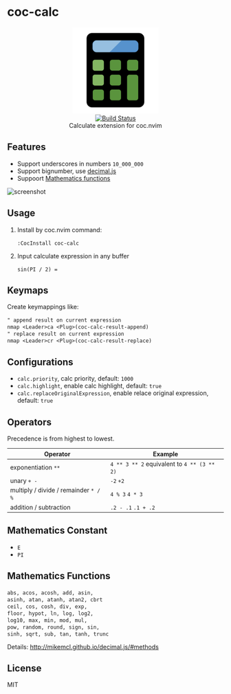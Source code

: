 # coc-calc

<p align="center">
  <img src="./logo/calc-logo.svg" alt="coc-calc" width="200">
  <br>
  <a href="https://travis-ci.com/weirongxu/coc-calc">
    <img src="https://travis-ci.com/weirongxu/coc-calc.svg?branch=master" alt="Build Status">
  </a>
  <br>
  Calculate extension for coc.nvim
</p>

## Features

- Support underscores in numbers `10_000_000`
- Support bignumber, use [decimal.js](https://github.com/MikeMcl/decimal.js)
- Suppoort [Mathematics functions](http://mikemcl.github.io/decimal.js/#methods)

![screenshot](https://user-images.githubusercontent.com/1709861/65944119-9ab59f00-e463-11e9-886f-11513a8e01c9.gif)

## Usage

1. Install by coc.nvim command:
   ```
   :CocInstall coc-calc
   ```
2. Input calculate expression in any buffer
   ```
   sin(PI / 2) =
   ```

## Keymaps

Create keymappings like:

```vim
" append result on current expression
nmap <Leader>ca <Plug>(coc-calc-result-append)
" replace result on current expression
nmap <Leader>cr <Plug>(coc-calc-result-replace)
```

## Configurations

- `calc.priority`, calc priority, default: `1000`
- `calc.highlight`, enable calc highlight, default: `true`
- `calc.replaceOriginalExpression`, enable relace original expression, default: `true`

## Operators

Precedence is from highest to lowest.

| Operator                              | Example                                     |
| ------------------------------------- | ------------------------------------------- |
| exponentiation `**`                   | `4 ** 3 ** 2` equivalent to `4 ** (3 ** 2)` |
| unary `+ -`                           | `-2` `+2`                                   |
| multiply / divide / remainder `* / %` | `4 % 3` `4 * 3`                             |
| addition / subtraction                | `.2 - .1` `.1 + .2`                         |

## Mathematics Constant

- `E`
- `PI`

## Mathematics Functions

```
abs, acos, acosh, add, asin,
asinh, atan, atanh, atan2, cbrt
ceil, cos, cosh, div, exp,
floor, hypot, ln, log, log2,
log10, max, min, mod, mul,
pow, random, round, sign, sin,
sinh, sqrt, sub, tan, tanh, trunc
```

Details: http://mikemcl.github.io/decimal.js/#methods

## License

MIT
